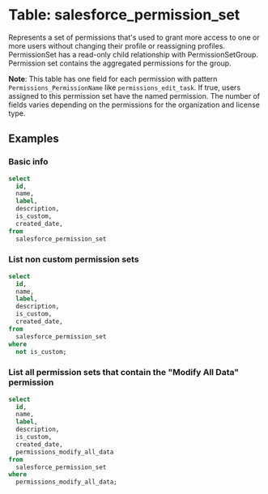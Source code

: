 # Table: salesforce_permission_set

Represents a set of permissions that's used to grant more access to one or more users without changing their profile or reassigning profiles.
PermissionSet has a read-only child relationship with PermissionSetGroup. Permission set contains the aggregated permissions for the group.

**Note**:
This table has one field for each permission with pattern `Permissions_PermissionName` like `permissions_edit_task`. If true, users assigned to this permission set have the named permission. The number of fields varies depending on the permissions for the organization and license type.

## Examples

### Basic info

```sql
select
  id,
  name,
  label,
  description,
  is_custom,
  created_date,
from
  salesforce_permission_set
```

### List non custom permission sets

```sql
select
  id,
  name,
  label,
  description,
  is_custom,
  created_date,
from
  salesforce_permission_set
where
  not is_custom;
```

### List all permission sets that contain the "Modify All Data" permission

```sql
select
  id,
  name,
  label,
  description,
  is_custom,
  created_date,
  permissions_modify_all_data
from
  salesforce_permission_set
where
  permissions_modify_all_data;
```
